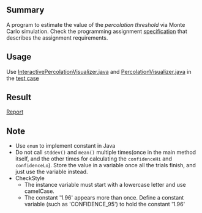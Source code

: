 ## Summary

A program to estimate the value of the _percolation threshold_ via Monte Carlo simulation. Check the programming assignment [specification](http://coursera.cs.princeton.edu/algs4/assignments/percolation.html) that describes the assignment requirements.

## Usage

Use [InteractivePercolationVisualizer.java](../../tests/percolation/InteractivePercolationVisualizer.java) and [PercolationVisualizer.java](../../tests/percolation/PercolationVisualizer.java) in the [test case](../../tests/percolation)

## Result

[Report](../../reports/percolation_output)

## Note

- Use `enum` to implement constant in Java
- Do not call `stddev()` and `mean()` multiple times(once in the main method itself, and the other times for calculating the `confidenceHi` and `confidenceLo`). Store the value in a variable once all the trials finish, and just use the variable instead.
- CheckStyle
  - The instance variable must start with a lowercase letter and use camelCase.
  - The constant '1.96' appears more than once. Define a constant variable (such as 'CONFIDENCE_95') to hold the constant '1.96'
